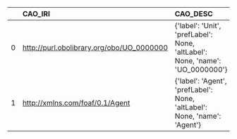 |    | CAO_IRI                                   | CAO_DESC                                                                     | OSMO_IRI                                           | OSMO_DESC         |
|---:|:------------------------------------------|:-----------------------------------------------------------------------------|:---------------------------------------------------|:------------------|
|  0 | http://purl.obolibrary.org/obo/UO_0000000 | {'label': 'Unit', 'prefLabel': None, 'altLabel': None, 'name': 'UO_0000000'} | https://purl.vimmp.eu/semantics/vivo/vivo.ttl#unit | {'name': 'Unit'}  |
|  1 | http://xmlns.com/foaf/0.1/Agent           | {'label': 'Agent', 'prefLabel': None, 'altLabel': None, 'name': 'Agent'}     | https://emmc.eu/semantics/evmpo/evmpo.ttl#agent    | {'name': 'Agent'} |
